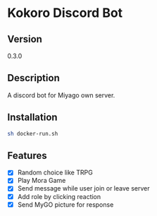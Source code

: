 # Kokoro Discord Bot

## Version

0.3.0

## Description

A discord bot for Miyago own server.

## Installation

```bash
sh docker-run.sh
```

## Features

- [x] Random choice like TRPG
- [x] Play Mora Game
- [x] Send message while user join or leave server
- [x] Add role by clicking reaction
- [x] Send MyGO picture for response

